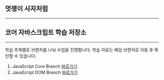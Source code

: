 ## 멋쟁이 사자처럼

---

## 코어 자바스크립트 학습 저장소

---

학습 주제별로 브랜치를 나눠 수업을 진행합니다.
학습 자료는 해당 브랜치로 이동 후 확인할 수 있습니다.

1. JavaScript Core Branch [바로가기](http://www.naver.com)
2. JavaScript DOM Branch [바로가기](http://www.naver.com)
